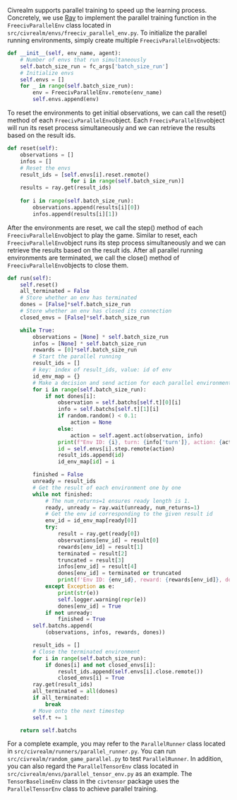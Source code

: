 Civrealm supports parallel training to speed up the learning process. Concretely, we use [Ray](https://www.ray.io/) to implement the parallel training function in the `FreecivParallelEnv` class located in `src/civrealm/envs/freeciv_parallel_env.py`. To initialize the parallel running environments, simply create multiple `FreecivParallelEnv`objects:

```python
def __init__(self, env_name, agent):
    # Number of envs that run simultaneously
    self.batch_size_run = fc_args['batch_size_run']
    # Initialize envs
    self.envs = []
    for _ in range(self.batch_size_run):
        env = FreecivParallelEnv.remote(env_name)
        self.envs.append(env)
```

To reset the environments to get initial observations, we can call the reset() method of each `FreecivParallelEnv`object. Each `FreecivParallelEnv`object will run its reset process simultaneously and we can retrieve the results based on the result ids.

```python
def reset(self):
    observations = []
    infos = []
    # Reset the envs
    result_ids = [self.envs[i].reset.remote()
                    for i in range(self.batch_size_run)]
    results = ray.get(result_ids)
    
    for i in range(self.batch_size_run):
        observations.append(results[i][0])
        infos.append(results[i][1])
```

After the environments are reset, we call the step() method of each `FreecivParallelEnv`object to play the game. Similar to reset, each `FreecivParallelEnv`object runs its step process simultaneously and we can retrieve the results based on the result ids. After all parallel running environments are terminated, we call the close() method of `FreecivParallelEnv`objects to close them.

```python
def run(self):
    self.reset()
    all_terminated = False
    # Store whether an env has terminated
    dones = [False]*self.batch_size_run
    # Store whether an env has closed its connection
    closed_envs = [False]*self.batch_size_run

    while True:
        observations = [None] * self.batch_size_run
        infos = [None] * self.batch_size_run
        rewards = [0]*self.batch_size_run
        # Start the parallel running
        result_ids = []
        # key: index of result_ids, value: id of env
        id_env_map = {}
        # Make a decision and send action for each parallel environment
        for i in range(self.batch_size_run):
            if not dones[i]:
                observation = self.batchs[self.t][0][i]
                info = self.batchs[self.t][1][i]
                if random.random() < 0.1:
                    action = None
                else:
                    action = self.agent.act(observation, info)
                print(f"Env ID: {i}, turn: {info['turn']}, action: {action}")
                id = self.envs[i].step.remote(action)
                result_ids.append(id)
                id_env_map[id] = i

        finished = False
        unready = result_ids
        # Get the result of each environment one by one
        while not finished:
            # The num_returns=1 ensures ready length is 1.
            ready, unready = ray.wait(unready, num_returns=1)
            # Get the env id corresponding to the given result id
            env_id = id_env_map[ready[0]]
            try:
                result = ray.get(ready[0])
                observations[env_id] = result[0]
                rewards[env_id] = result[1]
                terminated = result[2]
                truncated = result[3]
                infos[env_id] = result[4]
                dones[env_id] = terminated or truncated
                print(f'Env ID: {env_id}, reward: {rewards[env_id]}, done: {dones[env_id]}')
            except Exception as e:
                print(str(e))
                self.logger.warning(repr(e))
                dones[env_id] = True
            if not unready:
                finished = True
        self.batchs.append(
            (observations, infos, rewards, dones))

        result_ids = []
        # Close the terminated environment
        for i in range(self.batch_size_run):
            if dones[i] and not closed_envs[i]:
                result_ids.append(self.envs[i].close.remote())
                closed_envs[i] = True
        ray.get(result_ids)
        all_terminated = all(dones)
        if all_terminated:
            break
        # Move onto the next timestep
        self.t += 1

    return self.batchs
```

For a complete example, you may refer to the `ParallelRunner` class located in `src/civrealm/runners/parallel_runner.py`. You can run `src/civrealm/random_game_parallel.py` to test `ParallelRunner`. In addition, you can also regard the `ParallelTensorEnv` class located in `src/civrealm/envs/parallel_tensor_env.py` as an example. The `TensorBaselineEnv` class in the `civtensor` package uses the `ParallelTensorEnv` class to achieve parallel training.